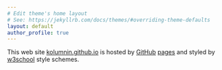 ```yaml
---
# Edit theme's home layout
# See: https://jekyllrb.com/docs/themes/#overriding-theme-defaults
layout: default
author_profile: true
---
```

This web site 
[kolumnin.github.io](http://kolumnin.github.io) is
hosted by [GitHub](https://GitHub.com) [pages](https://pages.github.com/) and styled by [w3school](https://www.w3schools.com) style schemes.


